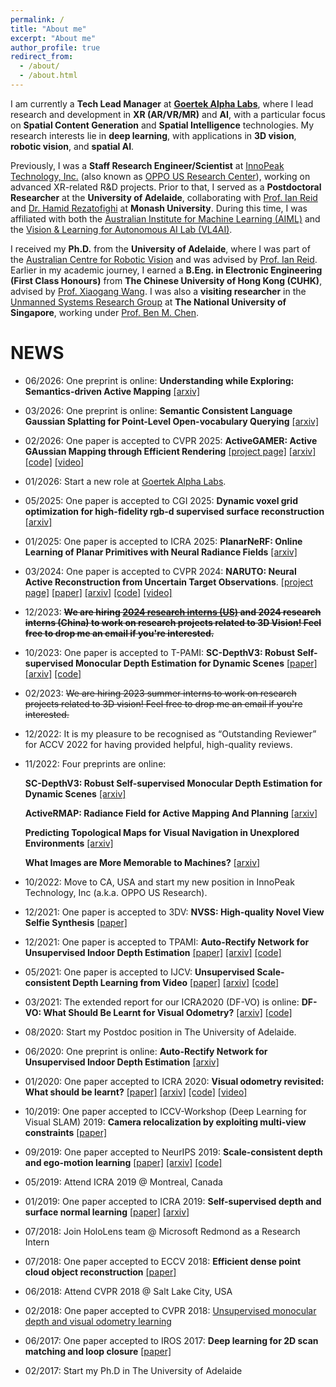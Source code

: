 ```yaml
---
permalink: /
title: "About me"
excerpt: "About me"
author_profile: true
redirect_from: 
  - /about/
  - /about.html
---
```


I am currently a **Tech Lead Manager** at **[Goertek Alpha Labs](https://www.goertek.com/en/)**, where I lead research and development in **XR (AR/VR/MR)** and **AI**, with a particular focus on **Spatial Content Generation** and **Spatial Intelligence** technologies. My research interests lie in **deep learning**, with applications in **3D vision**, **robotic vision**, and **spatial AI**.

Previously, I was a **Staff Research Engineer/Scientist** at [InnoPeak Technology, Inc.](https://www.innopeaktech.com/) (also known as [OPPO US Research Center](https://www.oppo.com/en/)), working on advanced XR-related R&D projects. Prior to that, I served as a **Postdoctoral Researcher** at the **University of Adelaide**, collaborating with [Prof. Ian Reid](https://cs.adelaide.edu.au/~ianr/) and [Dr. Hamid Rezatofighi](https://research.monash.edu/en/persons/hamid-rezatofighi) at **Monash University**. During this time, I was affiliated with both the [Australian Institute for Machine Learning (AIML)](https://www.adelaide.edu.au/aiml/) and the [Vision & Learning for Autonomous AI Lab (VL4AI)](https://vl4ai.erc.monash.edu/index.html).


I received my **Ph.D.** from the **University of Adelaide**, where I was part of the [Australian Centre for Robotic Vision](https://www.roboticvision.org/) and was advised by [Prof. Ian Reid](https://cs.adelaide.edu.au/~ianr/).
Earlier in my academic journey, I earned a **B.Eng. in Electronic Engineering (First Class Honours)** from **The Chinese University of Hong Kong (CUHK)**, advised by [Prof. Xiaogang Wang](http://www.ee.cuhk.edu.hk/~xgwang/). I was also a **visiting researcher** in the [Unmanned Systems Research Group](http://uav.ece.nus.edu.sg/) at **The National University of Singapore**, working under [Prof. Ben M. Chen](http://uav.ece.nus.edu.sg/~bmchen/).




NEWS
======

* 06/2026: One preprint is online:
  **Understanding while Exploring: Semantics-driven Active Mapping**
  [[arxiv]](https://arxiv.org/abs/2506.00225)

* 03/2026: One preprint is online:
  **Semantic Consistent Language Gaussian Splatting for Point-Level Open-vocabulary Querying**
  [[arxiv]](https://arxiv.org/abs/2503.21767)


* 02/2026: One paper is accepted to CVPR 2025: 
  **ActiveGAMER: Active GAussian Mapping through Efficient Rendering**
  [[project page]](https://oppo-us-research.github.io/ActiveGAMER-website/)
  [[arxiv]](https://arxiv.org/pdf/2501.06897)
  [[code]](https://github.com/oppo-us-research/ActiveGAMER)
  [[video]](https://www.youtube.com/watch?v=2sfVMuZq92Y)

* 01/2026: Start a new role at [Goertek Alpha Labs](https://www.goertek.com/en/).

* 05/2025: One paper is accepted to CGI 2025: 
  **Dynamic voxel grid optimization for high-fidelity rgb-d supervised surface reconstruction**
  [[arxiv]](https://arxiv.org/pdf/2304.06178)

* 01/2025: One paper is accepted to ICRA 2025: 
  **PlanarNeRF: Online Learning of Planar Primitives with Neural Radiance Fields**
  [[arxiv]](https://arxiv.org/pdf/2401.00871)

* 03/2024: One paper is accepted to CVPR 2024: 
  **NARUTO: Neural Active Reconstruction from Uncertain Target Observations**.
  [[project page]](https://oppo-us-research.github.io/NARUTO-website/)
  [[paper]](https://openaccess.thecvf.com/content/CVPR2024/papers/Feng_NARUTO_Neural_Active_Reconstruction_from_Uncertain_Target_Observations_CVPR_2024_paper.pdf)
  [[arxiv]](https://arxiv.org/abs/2402.18771)
  [[code]](https://github.com/oppo-us-research/NARUTO)
  [[video]](https://www.youtube.com/watch?v=SsWdB-_5XM0)

* 12/2023: ~~__We are hiring [2024 research interns (US)](https://apply.workable.com/innopeaktech/j/BC7EE44D37/) and 2024 research interns (China) to work on research projects related to 3D Vision! Feel free to drop me an email if you're interested.__~~

* 10/2023: One paper is accepted to T-PAMI: 
  **SC-DepthV3: Robust Self-supervised Monocular Depth Estimation for Dynamic Scenes**
  [[paper]](https://ieeexplore.ieee.org/document/10273446)
  [[arxiv]](https://arxiv.org/abs/2211.03660)
  [[code]](https://github.com/JiawangBian/sc_depth_pl)

* 02/2023: ~~We are hiring 2023 summer interns to work on research projects related to 3D vision! Feel free to drop me an email if you're interested.~~ 

* 12/2022: It is my pleasure to be recognised as “Outstanding Reviewer” for ACCV 2022 for having provided helpful, high-quality reviews.

* 11/2022: Four preprints are online:

  **SC-DepthV3: Robust Self-supervised Monocular Depth Estimation for Dynamic Scenes** 
    [[arxiv]](https://arxiv.org/abs/2211.03660)

  **ActiveRMAP: Radiance Field for Active Mapping And Planning**
    [[arxiv]](https://arxiv.org/abs/2211.12656)

  **Predicting Topological Maps for Visual Navigation in Unexplored Environments**
    [[arxiv]](https://arxiv.org/abs/2211.12649)

  **What Images are More Memorable to Machines?**
    [[arxiv]](https://arxiv.org/abs/2211.07625)

* 10/2022: Move to CA, USA and start my new position in InnoPeak Technology, Inc (a.k.a. OPPO US Research).

* 12/2021: One paper is accepted to 3DV:
  **NVSS: High-quality Novel View Selfie Synthesis**
  [[paper]](https://ieeexplore.ieee.org/document/9665938)

* 12/2021: One paper is accepted to TPAMI:
  **Auto-Rectify Network for Unsupervised Indoor Depth Estimation**
  [[paper]](https://ieeexplore.ieee.org/document/9655489)
  [[arxiv]](https://arxiv.org/abs/2006.02708)
  [[code]](https://github.com/JiawangBian/sc_depth_pl)

* 05/2021: One paper is accepted to IJCV:
  **Unsupervised Scale-consistent Depth Learning from Video**
  [[paper]](https://link.springer.com/article/10.1007/s11263-021-01484-6)
  [[arxiv]](https://arxiv.org/abs/2105.11610)
  [[code]]([[code]](https://github.com/JiawangBian/sc_depth_pl))

* 03/2021: The extended report for our ICRA2020 (DF-VO) is online:
  **DF-VO: What Should Be Learnt for Visual Odometry?**
  [[arxiv]](https://arxiv.org/abs/2103.00933)
  [[code]](https://github.com/Huangying-Zhan/DF-VO)

* 08/2020: Start my Postdoc position in The University of Adelaide.

* 06/2020: One preprint is online:
  **Auto-Rectify Network for Unsupervised Indoor Depth Estimation**
  [[arxiv]](https://arxiv.org/abs/2006.02708)

* 01/2020: One paper accepted to ICRA 2020:
  **Visual odometry revisited: What should be learnt?**
  [[paper]](https://ieeexplore.ieee.org/abstract/document/9197374)
  [[arxiv]](https://arxiv.org/abs/1909.09803)
  [[code]](https://github.com/Huangying-Zhan/DF-VO)
  [[video]](https://www.youtube.com/watch?v=Nl8mFU4SJKY)


* 10/2019: One paper accepted to ICCV-Workshop (Deep Learning for Visual SLAM) 2019:
  **Camera relocalization by exploiting multi-view constraints**
  [[paper]](https://openaccess.thecvf.com/content_ICCVW_2019/html/DL4VSLAM/Cai_Camera_Relocalization_by_Exploiting_Multi-View_Constraints_for_Scene_Coordinates_Regression_ICCVW_2019_paper.html)

* 09/2019: One paper accepted to NeurIPS 2019:
  **Scale-consistent depth and ego-motion learning**
  [[paper]](https://papers.neurips.cc/paper_files/paper/2019/hash/6364d3f0f495b6ab9dcf8d3b5c6e0b01-Abstract.html)
  [[arxiv]](https://arxiv.org/abs/1908.10553)
  [[code]]([[code]](https://github.com/JiawangBian/sc_depth_pl))

* 05/2019: Attend ICRA 2019 @ Montreal, Canada

* 01/2019: One paper accepted to ICRA 2019:
  **Self-supervised depth and surface normal learning**
  [[paper]](https://ieeexplore.ieee.org/abstract/document/8793984)
  [[arxiv]](https://arxiv.org/abs/1903.00112)

* 07/2018: Join HoloLens team @ Microsoft Redmond as a Research Intern

* 07/2018: One paper accepted to ECCV 2018:
  **Efficient dense point cloud object reconstruction**
  [[paper]](https://openaccess.thecvf.com/content_ECCV_2018/html/Kejie_Li_Efficient_Dense_Point_ECCV_2018_paper.html)

* 06/2018: Attend CVPR 2018 @ Salt Lake City, USA

* 02/2018: One paper  accepted to CVPR 2018: 
[Unsupervised monocular depth and visual odometry learning](https://openaccess.thecvf.com/content_cvpr_2018/html/Zhan_Unsupervised_Learning_of_CVPR_2018_paper.html)

* 06/2017: One paper accepted to IROS 2017: 
  **Deep learning for 2D scan matching and loop closure**
  [[paper]](https://ieeexplore.ieee.org/abstract/document/8202236)

* 02/2017: Start my Ph.D in The University of Adelaide



